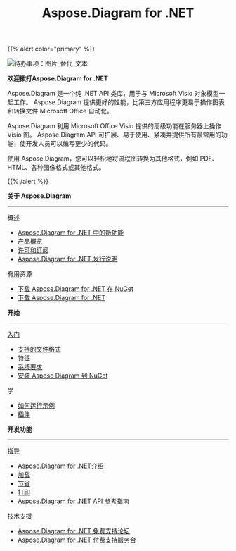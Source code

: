 ﻿---
title: Aspose.Diagram for .NET
type: docs
description: Aspose.Diagram，是一个纯 .NET API 用于与 Microsoft Visio 对象模型一起工作。它提供 Visio 文件格式转换为图像、PDF、HTML、XML 和 XAML 格式。支持的流行文件格式包括 VSD、VSS、VDW、VST、VSDX、VSSX、VSTX、VSDM、VSTM 和 VSSM。
weight: 10
url: /zh/net/
is_root: true
aliases:
  - /net/home/
  - /diargam/net/
---
{{% alert color="primary" %}} 

![待办事项：图片_替代_文本](home_1.png)

**欢迎拨打Aspose.Diagram for .NET**

Aspose.Diagram 是一个纯 .NET API 类库，用于与 Microsoft Visio 对象模型一起工作。 Aspose.Diagram 提供更好的性能，比第三方应用程序更易于操作图表和转换文件 Microsoft Office 自动化。

Aspose.Diagram 利用 Microsoft Office Visio 提供的高级功能在服务器上操作 Visio 图。 Aspose.Diagram API 可扩展、易于使用、紧凑并提供所有最常用的功能，使开发人员可以编写更少的代码。

使用 Aspose.Diagram，您可以轻松地将流程图转换为其他格式，例如 PDF、HTML、各种图像格式或其他格式。

{{% /alert %}} 

<div class="row">
	<div class="col-md-4">
		<p><b>关于 Aspose.Diagram</b></p>
			<hr><p>概述</p></hr>
			<ul>
				<li><a href="/diagram/zh/net/whatsnew/">Aspose.Diagram for .NET 中的新功能</a></li>
				<li><a href="/diagram/zh/net/overview/">产品概览</a></li>
				<li><a href="/diagram/zh/net/licensing/">许可和订阅</a></li>
			  <li><a href="/diagram/zh/net/release-notes/">Aspose.Diagram for .NET 发行说明</a></li>
			</ul>            
	        <p>有用资源</p>
			<ul>
				<li><a href="https://www.nuget.org/packages/Aspose.Diagram/">下载 Aspose.Diagram for .NET 在 NuGet</a></li>
				<li><a href="https://downloads.aspose.com/diagram/net">下载 Aspose.Diagram for .NET</a></li>
			</ul>
	</div>
	<div class="col-md-4">
		<p><b>开始</b></p>
			<hr><p><a href="/diagram/zh/net/getting-started/">入门</a></p></hr>
			<ul>
				<li><a href="/diagram/zh/net/supported-file-formats/">支持的文件格式</a></li>
				<li><a href="/diagram/zh/net/feature-list/">特征</a></li>
				<li><a href="/diagram/zh/net/system-requirements/">系统要求</a></li>
				<li><a href="/diagram/zh/net/installation/">安装 Aspose Diagram 到 NuGet</a></li>
			</ul>
			<p>学</p>
			<ul>
				<li><a href="/diagram/zh/net/how-to-run-the-examples/">如何运行示例</a></li>
				<li><a href="/diagram/zh/net/plugins/">插件</a></li>
			</ul>
	</div>
	<div class="col-md-4">
		<p><b>开发功能</b></p>
			<hr><p><a href="/diagram/zh/net/developer-guide/">指导</a></p></hr>
			<ul>
				<li><a href="/diagram/zh/net/introduction/">Aspose.Diagram for .NET介绍</a></li>
				<li><a href="/diagram/zh/net/open-visio-document/">加载</a></li>
				<li><a href="/diagram/zh/net/save-visio-document/">节省</a></li>
				<li><a href="/diagram/zh/net/working-with-print/">打印</a></li>
				<li><a href="https://reference.aspose.com/diagram/net">Aspose.Diagram for .NET API 参考指南</a></li>
			</ul>	
			<p>技术支援</p>
			<ul>
				<li><a href="https://forum.aspose.com/c/diagram/17">Aspose.Diagram for .NET 免费支持论坛</a></li>
				<li><a href="https://helpdesk.aspose.com/">Aspose.Diagram for .NET 付费支持服务台</a></li>
			</ul>
	</div>
</div>
